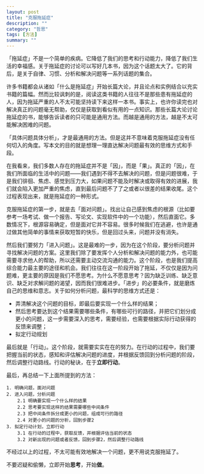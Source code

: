 ```yaml
---
layout: post
title: "克服拖延症"
description: ""
category: "哲思"
tags: [方法]
summary: ""
---
```


「拖延症」不是一个简单的疾病。它降低了我们的思考和行动能力，降低了我们生活的幸福感。关于拖延症的讨论可以写好几本书，因为这个话题太大了。它的背后，是关于自律、习惯、分析和解决问题等一系列话题的集合。

许多书籍都会从诸如「什么是拖延症」开始长篇大论，并且论点和实例结合以充实书籍的篇幅。然而比较讽刺的是，阅读这类书籍的人往往不是那些患有拖延症的人，因为拖延严重的人不太可能坚持读下来这样一本书。事实上，也许你读完也对解决真正的问题毫无帮助，仅仅是获取到看似有用的一点知识。那些长篇大论讨论拖延症的书，能够告诉读者的只可能是通用方法。而越是通用的方法，越是不太可能解决困难的问题。

「具体问题具体分析」，才是最通用的方法。但是这并不意味着克服拖延症没有任何切入的角度。写本文的目的就是想理一理直达解决问题最有效的思维方式和手段。

在我看来，我们多数人存在的拖延症并不是「因」，而是「果」。真正的「因」，在我们所面临的生活中的问题——我们遇到不得不去解决的问题，但是问题很难，于是我们徘徊、焦虑、感觉到压力大，如果问题不能及时解决或取得有效的进展，我们就会陷入更加严重的焦虑，直到最后问题不了了之或者以很差的结果收尾。这个过程表现出来，就是拖延症的一种形式。

克服拖延症的第一步，就是去「面对问题」。找出让自己感到焦虑的根源（比如要参考一场考试、做一个报告、写论文、实现软件中的一个功能），然后直面它。多数情况下，根源容易确定，但是面对它并不容易。很多时候我们在逃避，也许是通过做其他简单的事情来获取短暂的快乐，但是回过头来，问题并没有消失。

然后我们要努力「进入问题」。这是最难的一步，因为在这个阶段，要分析问题并寻找解决问题的方案。这里我们除了要发挥个人分析和解决问题的能力外，也可能需要寻求他人的帮助，所以还需要主动交流沟通的能力。这个阶段，也是我们提高综合能力最主要的途径和机会。我们往往在这一阶段开始了拖延，不仅仅是因为问题难，更主要的原因是我们不愿思考。为什么不愿意思考？因为缺乏训练、缺乏意识、缺乏对求解问题的渴望，因而我们很难进步。「进步」的必要条件，就是磨炼自己的思维和意志。关于如何分析问题，最科学的思维方式还是：

- 弄清解决这个问题的目标，即最后要实现一个什么样的结果；
- 然后思考要达到这个结果需要哪些条件，有哪些可行的路径，并把它们划分成更小的问题，这一步需要深入的思考，需要经验，也需要根据实际行动获得的反馈来调整；
- 拟定行动规划

最后就是「行动」。这个阶段，就需要实实在在的努力。在行动的过程中，我们要把握当前的状态，感知和评估解决问题的进度，并根据反馈回到分析问题的阶段，然后调整行动路线。行动的秘诀，在于**立即行动**。

最后，再总结一下上面所提到的方法：

```text
1. 明确问题，面对问题
2. 进入问题，分析问题
    2.1 明确要实现一个什么样的结果
    2.2 思考要实现这样的结果需要哪些中间条件
    2.3 把中间条件拆分成更小的问题，组成可行的路径
    2.4 对更小的问题的分析，回到步骤2
3. 拟定行动计划，立即行动
    3.1 在行动的过程中，获取反馈，并根据评估当前的状态
    3.2 对新出现的问题或者反馈，回到步骤2，然后调整行动路线
```

不经过以上的过程，不太可能有效地解决一个问题，更不用说克服拖延了。

不要迟疑和偷懒，立即开始**思考**，开始**做**。

